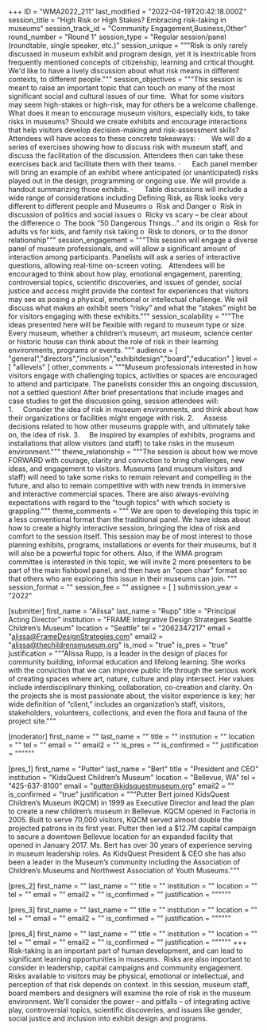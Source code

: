 +++
ID = "WMA2022_211"
last_modified = "2022-04-19T20:42:18.000Z"
session_title = "High Risk or High Stakes? Embracing risk-taking in museums"
session_track_id = "Community Engagement,Business,Other"
round_number = "Round 1"
session_type = "Regular session/panel (roundtable, single speaker, etc.)"
session_unique = """Risk is only rarely discussed in museum exhibit and program design, yet it is inextricable from frequently mentioned concepts of citizenship, learning and critical thought. We'd like to have a lively discussion about what risk means in different contexts, to different people."""
session_objectives = """This session is meant to raise an important topic that can touch on many of the most significant social and cultural issues of our time.  What for some visitors may seem high-stakes or high-risk, may for others be a welcome challenge. What does it mean to encourage museum visitors, especially kids, to take risks in museums? Should we create exhibits and encourage interactions that help visitors develop decision-making and risk-assessment skills?
 
Attendees will have access to these concrete takeaways:
·      We will do a series of exercises showing how to discuss risk with museum staff, and discuss the facilitation of the discussion. Attendees then can take these exercises back and facilitate them with their teams. 
·      Each panel member will bring an example of an exhibit where anticipated (or unanticipated) risks played out in the design, programming or ongoing use. We will provide a handout summarizing those exhibits. 
·      Table discussions will include a wide range of considerations including Defining Risk, as Risk looks very different to different people and Museums
o  Risk and Danger
o  Risk in discussion of politics and social issues 
o  Ricky vs scary – be clear about the difference
o  The book “50 Dangerous Things…” and its origin
o  Risk for adults vs for kids, and family risk taking
o  Risk to donors, or to the donor relationship"""
session_engagement = """This session will engage a diverse panel of museum professionals, and will allow a significant amount of interaction among participants. Panelists will ask a series of interactive questions, allowing real-time on-screen voting. 
 
Attendees will be encouraged to think about how play, emotional engagement, parenting, controversial topics, scientific discoveries, and issues of gender, social justice and access might provide the context for experiences that visitors may see as posing a physical, emotional or intellectual challenge. We will discuss what makes an exhibit seem “risky” and what the “stakes” might be for visitors engaging with these exhibits."""
session_scalability = """The ideas presented here will be flexible with regard to museum type or size. Every museum, whether a children’s museum, art museum, science center or historic house can think about the role of risk in their learning environments, programs or events.
"""
audience = [ "general","directors","inclusion","exhibitdesign","board","education" ]
level = [ "alllevels" ]
other_comments = """Museum professionals interested in how visitors engage with challenging topics, activities or spaces are encouraged to attend and participate. The panelists consider this an ongoing discussion, not a settled question! After brief presentations that include images and case studies to get the discussion going, session attendees will:
1.     Consider the idea of risk in museum environments, and think about how their organizations or facilities might engage with risk.
2.     Assess decisions related to how other museums grapple with, and ultimately take on, the idea of risk.
3.     Be inspired by examples of exhibits, programs and installations that allow visitors (and staff) to take risks in the museum environment."""
theme_relationship = """The session is about how we move FORWARD with courage, clarity and conviction to bring challenges, new ideas, and engagement to visitors. Museums (and museum visitors and staff) will need to take some risks to remain relevant and compelling in the future, and also to remain competitive with with new trends in immersive and interactive commercial spaces. There are also always-evolving expectations with regard to the "tough topics" with which society is grappling."""
theme_comments = """  We are open to developing this topic in a less conventional format than the traditional panel. We have ideas about how to create a highly interactive session, bringing the idea of risk and comfort to the session itself. This session may be of most interest to those planning exhibits, programs, installations or events for their museums, but it will also be a powerful topic for others.
 Also, if the WMA program committee is interested in this topic, we will invite 2 more presenters to be part of the main fishbowl panel, and then have an "open chair" format so that others who are exploring this issue in their museums can join. 
"""
session_format = ""
session_fee = ""
assignee = [  ]
submission_year = "2022"

[submitter]
first_name = "Alissa"
last_name = "Rupp"
title = "Principal                                                Acting Director"
institution = "FRAME Integrative Design Strategies         Seattle Children’s Museum"
location = "Seattle"
tel = "2062347217"
email = "alissa@FrameDesignStrategies.com"
email2 = "alissa@thechildrensmuseum.org"
is_mod = "true"
is_pres = "true"
justification = """Alissa Rupp, is a leader in the design of places for community building, informal education and lifelong learning. She works with the conviction that we can improve public life through the serious work of creating spaces where art, nature, culture and play intersect. Her values include interdisciplinary thinking, collaboration, co-creation and clarity. On the projects she is most passionate about, the visitor experience is key; her wide definition of “client,” includes an organization’s staff, visitors, stakeholders, volunteers, collections, and even the flora and fauna of the project site."""

[moderator]
first_name = ""
last_name = ""
title = ""
institution = ""
location = ""
tel = ""
email = ""
email2 = ""
is_pres = ""
is_confirmed = ""
justification = """"""

[pres_1]
first_name = "Putter"
last_name = "Bert"
title = "President and CEO"
institution = "KidsQuest Children’s Museum"
location = "Bellevue, WA"
tel = "425-637-8100"
email = "putter@kidsquestmuseum.org"
email2 = ""
is_confirmed = "true"
justification = """Putter Bert joined KidsQuest Children’s Museum (KQCM) in 1999 as Executive Director and lead the plan to create a new children’s museum in Bellevue. KQCM opened in Factoria in 2005. Built to serve 70,000 visitors, KQCM served almost double the projected patrons in its first year. Putter then led a $12.7M capital campaign to secure a downtown Bellevue location for an expanded facility that opened in January 2017. Ms. Bert has over 30 years of experience serving in museum leadership roles. As KidsQuest President & CEO she has also been a leader in the Museum’s community including the Association of Children’s Museums and Northwest Association of Youth Museums."""

[pres_2]
first_name = ""
last_name = ""
title = ""
institution = ""
location = ""
tel = ""
email = ""
email2 = ""
is_confirmed = ""
justification = """"""

[pres_3]
first_name = ""
last_name = ""
title = ""
institution = ""
location = ""
tel = ""
email = ""
email2 = ""
is_confirmed = ""
justification = """"""

[pres_4]
first_name = ""
last_name = ""
title = ""
institution = ""
location = ""
tel = ""
email = ""
email2 = ""
is_confirmed = ""
justification = """"""
+++
  Risk-taking is an important part of human development, and can lead to significant learning opportunities in museums.  Risks are also important to consider in leadership, capital campaigns and community engagement. Risks available to visitors may be physical, emotional or intellectual, and perception of that risk depends on context. In this session, museum staff, board members and designers will examine the role of risk in the museum environment. We’ll consider the power – and pitfalls – of integrating active play, controversial topics, scientific discoveries, and issues like gender, social justice and inclusion into exhibit design and programs. 
  
